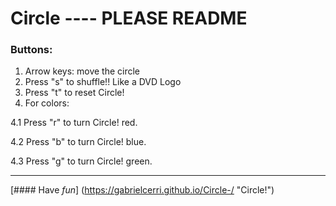 # Circle ---- PLEASE README

### Buttons:

1. Arrow keys: move the circle
2. Press "s" to shuffle!! Like a DVD Logo
3. Press "t" to reset Circle!
4. For colors:

  4.1 Press "r" to turn Circle! red.
  
  4.2 Press "b" to turn Circle! blue.
  
  4.3 Press "g" to turn Circle! green.

---

[#### Have *fun*] (https://gabrielcerri.github.io/Circle-/ "Circle!")
